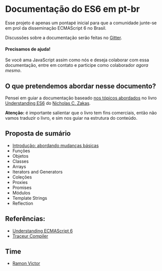 Documentação do ES6 em pt-br
============
Esse projeto é apenas um pontapé inicial para que a comunidade junte-se em prol da disseminação ECMAScript 6  no Brasil.

Discussões sobre a documentação serão feitas no [Gitter](https://gitter.im/ES6-br).

#### Precisamos de ajuda!
Se você ama JavaScript assim como nós e deseja colaborar com essa documentação, entre em contato e participe como colaborador *agora mesmo*.

## O que pretendemos abordar nesse documento?

Pensei em guiar a documentação baseado [nos tópicos abordados](https://github.com/nzakas/understandinges6/blob/master/manuscript/00-Introduction.md#overview) no livro [Understanding ES6](https://leanpub.com/understandinges6) do [Nicholas C. Zakas](https://twitter.com/slicknet).

**Atenção:** é importante salientar que o livro tem fins comerciais, então não vamos traduzir o livro, e sim nos guiar na estrutura do conteúdo.

## Proposta de sumário

- [Introdução: abordando mudanças básicas](/topicos/introducao.md)
- Funções
- Objetos
- Classes
- Arrays
- Iterators and Generators
- Coleções
- Proxies
- Promises
- Módulos
- Template Strings
- Reflection


## Referências:

- [Understanding ECMAScript 6](https://leanpub.com/understandinges6)
- [Traceur Compiler](https://github.com/google/traceur-compiler)

## Time

- [Ramon Victor](http://github.com/ramonvictor)

